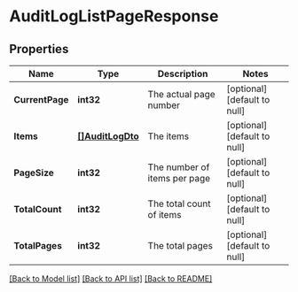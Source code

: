 # AuditLogListPageResponse

## Properties
Name | Type | Description | Notes
------------ | ------------- | ------------- | -------------
**CurrentPage** | **int32** | The actual page number | [optional] [default to null]
**Items** | [**[]AuditLogDto**](AuditLogDTO.md) | The items | [optional] [default to null]
**PageSize** | **int32** | The number of items per page | [optional] [default to null]
**TotalCount** | **int32** | The total count of items | [optional] [default to null]
**TotalPages** | **int32** | The total pages | [optional] [default to null]

[[Back to Model list]](README.md#documentation-for-models) [[Back to API list]](../README.md#documentation-for-api-endpoints) [[Back to README]](../README.md)


